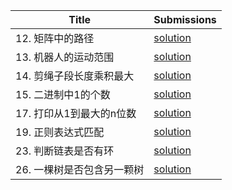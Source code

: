 |Title|Submissions|
|------|------|
|12. 矩阵中的路径|[solution](https://github.com/zybotian/leetcode/blob/master/src/main/java/offer/MatrixSearchWord.java)|
|13. 机器人的运动范围|[solution](https://github.com/zybotian/leetcode/blob/master/src/main/java/offer/RobotRange.java)|
|14. 剪绳子段长度乘积最大|[solution](https://github.com/zybotian/leetcode/blob/master/src/main/java/offer/MaxProductOfLines.java)|
|15. 二进制中1的个数|[solution](https://github.com/zybotian/leetcode/blob/master/src/main/java/offer/NumberOf1bit.java)|
|17. 打印从1到最大的n位数|[solution](https://github.com/zybotian/leetcode/blob/master/src/main/java/offer/Print1toNDigits.java)|
|19. 正则表达式匹配|[solution](https://github.com/zybotian/leetcode/blob/master/src/main/java/offer/ExpressionMatch.java)|
|23. 判断链表是否有环|[solution](https://github.com/zybotian/leetcode/blob/master/src/main/java/offer/LinkListCircle.java)|
|26. 一棵树是否包含另一颗树|[solution](https://github.com/zybotian/leetcode/blob/master/src/main/java/offer/Subtree.java)|
